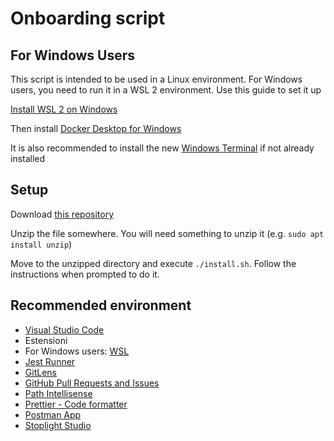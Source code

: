 # Onboarding script

## For Windows Users

This script is intended to be used in a Linux environment. For Windows users, you need to run it in a WSL 2 environment. Use this guide to set it up

[Install WSL 2 on Windows](https://learn.microsoft.com/it-it/windows/wsl/install-manual)

Then install [Docker Desktop for Windows](https://desktop.docker.com/win/main/amd64/Docker%20Desktop%20Installer.exe)

It is also recommended to install the new [Windows Terminal](https://learn.microsoft.com/it-it/windows/terminal/install) if not already installed


## Setup

Download [this repository](https://github.com/AppQuality/onboarding-script/archive/refs/heads/master.zip)

Unzip the file somewhere. You will need something to unzip it (e.g. `sudo apt install unzip`)

Move to the unzipped directory and execute `./install.sh`. Follow the instructions when prompted to do it.

## Recommended environment

- [Visual Studio Code](https://code.visualstudio.com/)
 - Estensioni
  - For Windows users: [WSL](https://marketplace.visualstudio.com/items?itemName=ms-vscode-remote.remote-wsl)
  - [Jest Runner](https://marketplace.visualstudio.com/items?itemName=firsttris.vscode-jest-runner)
  - [GitLens](https://marketplace.visualstudio.com/items?itemName=eamodio.gitlens)
  - [GitHub Pull Requests and Issues](https://marketplace.visualstudio.com/items?itemName=GitHub.vscode-pull-request-github)
  - [Path Intellisense](https://marketplace.visualstudio.com/items?itemName=christian-kohler.path-intellisense)
  - [Prettier - Code formatter](https://marketplace.visualstudio.com/items?itemName=esbenp.prettier-vscode)
- [Postman App](https://www.postman.com/downloads/)
- [Stoplight Studio](https://github.com/stoplightio/studio/releases)
